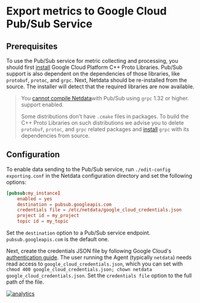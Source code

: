<!--
title: "Export metrics to Google Cloud Pub/Sub Service"
description: "Export Netdata metrics to the Google Cloud Pub/Sub Service for long-term archiving or analytical processing."
custom_edit_url: https://github.com/netdata/netdata/edit/master/exporting/pubsub/README.md
sidebar_label: Google Cloud Pub/Sub Service
-->

# Export metrics to Google Cloud Pub/Sub Service

## Prerequisites

To use the Pub/Sub service for metric collecting and processing, you should first
[install](https://github.com/googleapis/cpp-cmakefiles) Google Cloud Platform C++ Proto Libraries.
Pub/Sub support is also dependent on the dependencies of those libraries, like `protobuf`, `protoc`, and `grpc`. Next,
Netdata should be re-installed from the source. The installer will detect that the required libraries are now available.

> You [cannot compile Netdata](https://github.com/netdata/netdata/issues/10193)with Pub/Sub using `grpc` 1.32 or higher.
> support enabled.
>
> Some distributions don't have `.cmake` files in packages. To build the C++ Proto Libraries on such distributions we
> advise you to delete `protobuf`, `protoc`, and `grpc` related packages and
> [install](https://github.com/grpc/grpc/blob/master/BUILDING.md) `grpc` with its dependencies from source.

## Configuration

To enable data sending to the Pub/Sub service, run `./edit-config exporting.conf` in the Netdata configuration directory
and set the following options:

```conf
[pubsub:my_instance]
    enabled = yes
    destination = pubsub.googleapis.com
    credentials file = /etc/netdata/google_cloud_credentials.json
    project id = my_project
    topic id = my_topic
```

Set the `destination` option to a Pub/Sub service endpoint. `pubsub.googleapis.com` is the default one.

Next, create the credentials JSON file by following Google Cloud's [authentication guide](https://cloud.google.com/docs/authentication/getting-started#creating_a_service_account). The user running the Agent
(typically `netdata`) needs read access to `google_cloud_credentials.json`, which you can set with
`chmod 400 google_cloud_credentials.json; chown netdata google_cloud_credentials.json`. Set the `credentials file`
option to the full path of the file.

[![analytics](https://www.google-analytics.com/collect?v=1&aip=1&t=pageview&_s=1&ds=github&dr=https%3A%2F%2Fgithub.com%2Fnetdata%2Fnetdata&dl=https%3A%2F%2Fmy-netdata.io%2Fgithub%2Fexporting%2Fpubsub%2FREADME&_u=MAC~&cid=5792dfd7-8dc4-476b-af31-da2fdb9f93d2&tid=UA-64295674-3)](<>)
